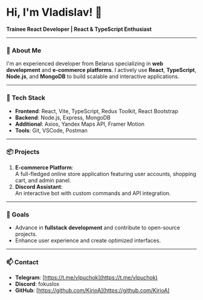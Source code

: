 # Hi, I'm Vladislav! 👋  
**Trainee React Developer | React & TypeScript Enthusiast**

---

### 🚀 About Me  
I'm an experienced developer from Belarus specializing in **web development** and **e-commerce platforms**. I actively use **React**, **TypeScript**, **Node.js**, and **MongoDB** to build scalable and interactive applications.

---

### 💼 Tech Stack  
- **Frontend**: React, Vite, TypeScript, Redux Toolkit, React Bootstrap  
- **Backend**: Node.js, Express, MongoDB  
- **Additional**: Axios, Yandex Maps API, Framer Motion  
- **Tools**: Git, VSCode, Postman  

---

### 📦 Projects  
1. **E-commerce Platform**:  
   A full-fledged online store application featuring user accounts, shopping cart, and admin panel.  
2. **Discord Assistant**:  
   An interactive bot with custom commands and API integration.  

---

### 🌟 Goals  
- Advance in **fullstack development** and contribute to open-source projects.  
- Enhance user experience and create optimized interfaces.

---

### 📫 Contact  
- **Telegram**: [https://t.me/vlpuchok](https://t.me/vlpuchok)  
- **Discord**: fokuslox  
- **GitHub**: [https://github.com/KirioA](https://github.com/KirioA)
